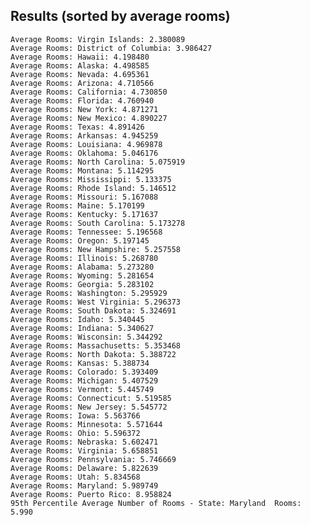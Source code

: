 

## Results (sorted by average rooms)
    Average Rooms: Virgin Islands: 2.380089
    Average Rooms: District of Columbia: 3.986427
    Average Rooms: Hawaii: 4.198480
    Average Rooms: Alaska: 4.498585
    Average Rooms: Nevada: 4.695361
    Average Rooms: Arizona: 4.710566
    Average Rooms: California: 4.730850
    Average Rooms: Florida: 4.760940
    Average Rooms: New York: 4.871271
    Average Rooms: New Mexico: 4.890227
    Average Rooms: Texas: 4.891426
    Average Rooms: Arkansas: 4.945259
    Average Rooms: Louisiana: 4.969878
    Average Rooms: Oklahoma: 5.046176
    Average Rooms: North Carolina: 5.075919
    Average Rooms: Montana: 5.114295
    Average Rooms: Mississippi: 5.133375
    Average Rooms: Rhode Island: 5.146512
    Average Rooms: Missouri: 5.167088
    Average Rooms: Maine: 5.170199
    Average Rooms: Kentucky: 5.171637
    Average Rooms: South Carolina: 5.173278
    Average Rooms: Tennessee: 5.196568
    Average Rooms: Oregon: 5.197145
    Average Rooms: New Hampshire: 5.257558
    Average Rooms: Illinois: 5.268780
    Average Rooms: Alabama: 5.273280
    Average Rooms: Wyoming: 5.281654
    Average Rooms: Georgia: 5.283102
    Average Rooms: Washington: 5.295929
    Average Rooms: West Virginia: 5.296373
    Average Rooms: South Dakota: 5.324691
    Average Rooms: Idaho: 5.340445
    Average Rooms: Indiana: 5.340627
    Average Rooms: Wisconsin: 5.344292
    Average Rooms: Massachusetts: 5.353468
    Average Rooms: North Dakota: 5.388722
    Average Rooms: Kansas: 5.388734
    Average Rooms: Colorado: 5.393409
    Average Rooms: Michigan: 5.407529
    Average Rooms: Vermont: 5.445749
    Average Rooms: Connecticut: 5.519585
    Average Rooms: New Jersey: 5.545772
    Average Rooms: Iowa: 5.563766
    Average Rooms: Minnesota: 5.571644
    Average Rooms: Ohio: 5.596372
    Average Rooms: Nebraska: 5.602471
    Average Rooms: Virginia: 5.658851
    Average Rooms: Pennsylvania: 5.746669
    Average Rooms: Delaware: 5.822639
    Average Rooms: Utah: 5.834568
    Average Rooms: Maryland: 5.989749
    Average Rooms: Puerto Rico: 8.958824
    95th Percentile Average Number of Rooms - State: Maryland  Rooms: 5.990